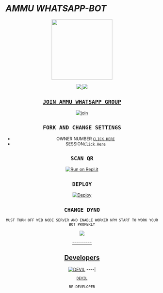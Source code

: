 # *AMMU WHATSAPP-BOT*

<div align="center">
  <img border-radius: 15px src="https://i.imgur.com/wwhvgxI.jpeg" width="200" height="200"/>

<p align="center">
  <a href="https://instagram.com/_i.am_devil"><img src="https://img.shields.io/badge/Instagram-E4405F?style=for-the-badge&logo=instagram&logoColor=white"/> 
  <a href="https://wa.me/17014197451"><img src="https://img.shields.io/badge/WhatsApp-25D366?style=for-the-badge&logo=whatsapp&logoColor=white" />
</p>

## `JOIN AMMU WHATSAPP GROUP`

  [![join](https://github.com/Alien-alfa/PublicBot/blob/main/wlogo.svg.png)](https://chat.whatsapp.com/Fz6MPHhRIl840px7eRuYYr)


## `FORK AND CHANGE SETTINGS`

- OWNER NUMBER [`CLICK HERE`](https://github.com/ansantechy/Ammu/blob/main/config.js#L2)
- SESSION[`Click Here`](https://github.com/ansantechy/Ammu/blob/main/devil.json#L1)


## `SCAN QR`

[![Run on Repl.it](https://repl.it/badge/github/quiec/whatsAlfa)](https://replit.com/@Devilser/AMMU-WA-BOT-QR)

## `DEPLOY`

[![Deploy](https://www.herokucdn.com/deploy/button.svg)](https://heroku.com/deploy?template=https://github.com/ansantechy/Ammu)


## `CHANGE DYNO`

`MUST TURN OFF WEB NODE SERVER AND ENABLE WORKER NPM START TO WORK YOUR BOT PROPERLY`

<p align="center">
  <a href="https://github.com/ansantechy/Ammu"><img src="https://telegra.ph/file/67b8d38887cfcb6508226.jpg" />
</p>
----------

## Developers
  <div align="center">
  
   [![DEVIL](https://i.imgur.com/CqEfYef.jpeg)](https://github.com/D-E-V-I-L-8)
----|
<div align="center">

   [`DEVIL`](https://github.com/D-E-V-I-L-8)

   `RE-DEVELOPER`
                                  
  </div

